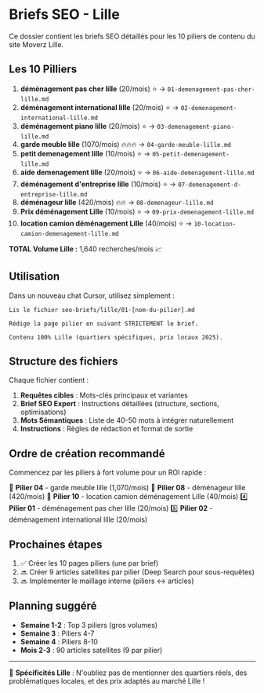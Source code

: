 # Briefs SEO - Lille

Ce dossier contient les briefs SEO détaillés pour les 10 piliers de contenu du site Moverz Lille.

## Les 10 Pilliers

1. **déménagement pas cher lille** (20/mois) ⭐ → `01-demenagement-pas-cher-lille.md`
2. **déménagement international lille** (20/mois) ⭐ → `02-demenagement-international-lille.md`
3. **déménagement piano lille** (20/mois) ⭐ → `03-demenagement-piano-lille.md`
4. **garde meuble lille** (1070/mois) 🔥🔥🔥 → `04-garde-meuble-lille.md`
5. **petit demenagement lille** (10/mois) ⭐ → `05-petit-demenagement-lille.md`
6. **aide demenagement lille** (20/mois) ⭐ → `06-aide-demenagement-lille.md`
7. **déménagement d'entreprise lille** (10/mois) ⭐ → `07-demenagement-d-entreprise-lille.md`
8. **déménageur lille** (420/mois) 🔥🔥 → `08-demenageur-lille.md`
9. **Prix déménagement Lille** (10/mois) ⭐ → `09-prix-demenagement-lille.md`
10. **location camion déménagement Lille** (40/mois) ⭐ → `10-location-camion-demenagement-lille.md`


**TOTAL Volume Lille :** 1,640 recherches/mois 📈

## Utilisation

Dans un nouveau chat Cursor, utilisez simplement :

```
Lis le fichier seo-briefs/lille/01-[nom-du-pilier].md

Rédige la page pilier en suivant STRICTEMENT le brief.

Contenu 100% Lille (quartiers spécifiques, prix locaux 2025).
```

## Structure des fichiers

Chaque fichier contient :
1. **Requêtes cibles** : Mots-clés principaux et variantes
2. **Brief SEO Expert** : Instructions détaillées (structure, sections, optimisations)
3. **Mots Sémantiques** : Liste de 40-50 mots à intégrer naturellement
4. **Instructions** : Règles de rédaction et format de sortie

## Ordre de création recommandé

Commencez par les piliers à fort volume pour un ROI rapide :

🥇 **Pilier 04** - garde meuble lille (1,070/mois)
🥈 **Pilier 08** - déménageur lille (420/mois)
🥉 **Pilier 10** - location camion déménagement Lille (40/mois)
4️⃣ **Pilier 01** - déménagement pas cher lille (20/mois)
5️⃣ **Pilier 02** - déménagement international lille (20/mois)


## Prochaines étapes

1. ✅ Créer les 10 pages piliers (une par brief)
2. 🔜 Créer 9 articles satellites par pilier (Deep Search pour sous-requêtes)
3. 🔜 Implémenter le maillage interne (piliers ↔ articles)

## Planning suggéré

- **Semaine 1-2** : Top 3 piliers (gros volumes)
- **Semaine 3** : Piliers 4-7
- **Semaine 4** : Piliers 8-10
- **Mois 2-3** : 90 articles satellites (9 par pilier)

---

📍 **Spécificités Lille** : N'oubliez pas de mentionner des quartiers réels, des problématiques locales, et des prix adaptés au marché Lille !
